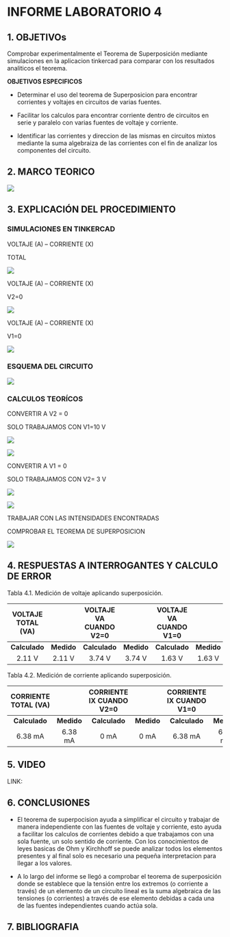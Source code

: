 # INFORME LABORATORIO 4

## 1. OBJETIVOs

Comprobar experimentalmente el Teorema de Superposición mediante simulaciones en la aplicacion tinkercad para comparar con los resultados analiticos el teorema.

**OBJETIVOS ESPECIFICOS**

- Determinar el uso del teorema de Superposicion para encontrar corrientes y voltajes en circuitos de varias fuentes. 

- Facilitar los calculos para encontrar corriente dentro de circuitos en serie y paralelo con varias fuentes de voltaje y corriente.

- Identificar las corrientes y direccion de las mismas en circuitos mixtos mediante la suma algebraiza de las corrientes con el fin de analizar los componentes del circuito. 

## 2. MARCO TEORICO

![](https://github.com/melaniegutierrez/INFORME-LABORATORIO-4/blob/main/WhatsApp%20Image%202022-12-14%20at%2021.21.21.jpeg)

## 3. EXPLICACIÓN DEL PROCEDIMIENTO

### SIMULACIONES EN TINKERCAD

VOLTAJE (A) – CORRIENTE (X)

TOTAL

![](https://github.com/melaniegutierrez/CAP-LAB-4/blob/main/e5.png)

VOLTAJE (A) – CORRIENTE (X)

V2=0

![](https://github.com/melaniegutierrez/CAP-LAB-4/blob/main/e6.png)

VOLTAJE (A) – CORRIENTE (X)

V1=0

![](https://github.com/melaniegutierrez/CAP-LAB-4/blob/main/s3.png)

### ESQUEMA DEL CIRCUITO

![](https://github.com/melaniegutierrez/CAP-LAB-4/blob/main/c1.png)

### CALCULOS TEORÍCOS

CONVERTIR A V2 = 0

SOLO TRABAJAMOS CON V1=10 V

![](https://github.com/melaniegutierrez/CAP-LAB-4/blob/main/e8.png)

![](https://github.com/melaniegutierrez/CAP-LAB-4/blob/main/e9.png)

CONVERTIR A V1 = 0

SOLO TRABAJAMOS CON V2= 3 V

![](https://github.com/melaniegutierrez/CAP-LAB-4/blob/main/e3.png)

![](https://github.com/melaniegutierrez/CAP-LAB-4/blob/main/e4.png)

TRABAJAR CON LAS INTENSIDADES ENCONTRADAS

COMPROBAR EL TEOREMA DE SUPERPOSICION

![](https://github.com/melaniegutierrez/CAP-LAB-4/blob/main/e7.png)

## 4. RESPUESTAS A INTERROGANTES Y CALCULO DE ERROR

Tabla 4.1. Medición de voltaje aplicando superposición.

| **VOLTAJE TOTAL (VA)** | | **VOLTAJE VA CUANDO V2=0** | | **VOLTAJE VA CUANDO V1=0** | | 
| :----------: | :----------: |:-------:| :----------: |:----------: |:-------:| 
|**Calculado**| **Medido** |**Calculado**|**Medido**|**Calculado**|**Medido**|
| 2.11 V | 2.11 V |3.74 V| 3.74 V |1.63 V| 1.63 V |

Tabla 4.2. Medición de corriente aplicando superposición.

| **CORRIENTE TOTAL (VA)** | | **CORRIENTE IX CUANDO V2=0** | | **CORRIENTE IX CUANDO V1=0** | | 
| :----------: | :----------: |:-------:| :----------: |:----------: |:-------:| 
|**Calculado**| **Medido** |**Calculado**|**Medido**|**Calculado**|**Medido**|
| 6.38 mA | 6.38 mA |0 mA| 0 mA |6.38 mA| 6.38 mA|

## 5. VIDEO

LINK:

## 6. CONCLUSIONES

- El teorema de superpocision ayuda a simplificar el circuito y trabajar de manera independiente con las fuentes de voltaje y corriente, esto ayuda a facilitar los calculos de corrientes debido a que trabajamos con una sola fuente, un solo sentido de corriente. Con los conocimientos de leyes basicas de Ohm y Kirchhoff se puede analizar todos los elementos presentes y al final solo es necesario una pequeña interpretacion para llegar a los valores. 

- A lo largo del informe se llegó a comprobar el teorema de superposición  donde se establece que la tensión entre los extremos (o corriente a través) de un elemento de un circuito lineal es la suma algebraica de las tensiones (o corrientes) a través de ese elemento debidas a cada una de las fuentes independientes cuando actúa sola.

## 7. BIBLIOGRAFIA 
